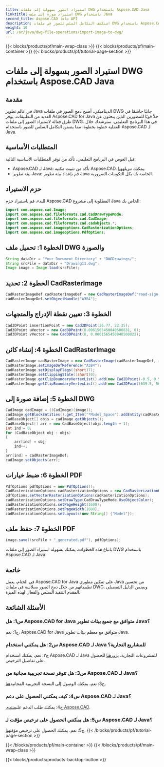 ```yaml
---
title: استيراد الصور بسهولة إلى ملفات DWG باستخدام Aspose.CAD Java
linktitle: استيراد صورة إلى ملف DWG باستخدام Java
second_title: Aspose.CAD جافا API
description: استكشف التكامل السلس للصور في ملفات DWG باستخدام Aspose.CAD لـ Java. اتبع دليلنا خطوة بخطوة للتطوير الفعال.
weight: 10
url: /ar/java/dwg-file-operations/import-image-to-dwg/
---
```


{{< blocks/products/pf/main-wrap-class >}}
{{< blocks/products/pf/main-container >}}
{{< blocks/products/pf/tutorial-page-section >}}

# استيراد الصور بسهولة إلى ملفات DWG باستخدام Aspose.CAD Java

## مقدمة

في عالم تطوير Java الديناميكي، أصبح دمج الصور في ملفات DWG جانبًا حاسمًا في العديد من التطبيقات. يوفر Aspose.CAD for Java حلاً قويًا للمطورين الذين يبحثون عن طرق فعالة لاستيراد الصور إلى ملفات DWG. في هذا البرنامج التعليمي، سنرشدك خلال العملية خطوة بخطوة، مما يضمن التكامل السلس للصور باستخدام Aspose.CAD لـ Java.

## المتطلبات الأساسية

قبل الغوص في البرنامج التعليمي، تأكد من توفر المتطلبات الأساسية التالية:
- Aspose.CAD لـ Java: تأكد من تثبيت مكتبة Aspose.CAD. يمكنك تنزيله[هنا](https://releases.aspose.com/cad/java/).
- بيئة تطوير Java: قم بإعداد بيئة تطوير Java الخاصة بك بكل التكوينات الضرورية.

## حزم الاستيراد

للبدء، قم باستيراد حزم Aspose.CAD المطلوبة إلى مشروع Java الخاص بك:

```java
import com.aspose.cad.Image;
import com.aspose.cad.fileformats.cad.CadDrawTypeMode;
import com.aspose.cad.fileformats.cad.CadImage;
import com.aspose.cad.fileformats.cad.cadobjects.*;
import com.aspose.cad.imageoptions.CadRasterizationOptions;
import com.aspose.cad.imageoptions.PdfOptions;
```

## الخطوة 1: تحميل ملف DWG والصورة

```java
String dataDir = "Your Document Directory" + "DWGDrawings/";
String srcFile = dataDir + "Drawing11.dwg";
Image image = Image.load(srcFile);
```

## الخطوة 2: تحديد CadRasterImage

```java
CadRasterImageDef cadRasterImageDef = new CadRasterImageDef("road-sign-custom.png", 640, 562);
cadRasterImageDef.setObjectHandle("A3B4");
```

## الخطوة 3: تعيين نقطة الإدراج والمتجهات

```java
Cad3DPoint insertionPoint = new Cad3DPoint(26.77, 22.35);
Cad3DPoint uVector = new Cad3DPoint(0.0061565450840500831, 0);
Cad3DPoint vVector = new Cad3DPoint(0, 0.0061565450840500822);
```

## الخطوة 4: إنشاء كائن CadRasterImage

```java
CadRasterImage cadRasterImage = new CadRasterImage(cadRasterImageDef, insertionPoint, uVector, vVector);
cadRasterImage.setImageDefReference("A3B4");
cadRasterImage.setDisplayFlags((short)7);
cadRasterImage.setClippingState((short)0);
cadRasterImage.getClipBoundaryVertexList().add(new Cad2DPoint(-0.5, 0.5));
cadRasterImage.getClipBoundaryVertexList().add(new Cad2DPoint(639.5, 561.5));
```

## الخطوة 5: إضافة صورة إلى DWG

```java
CadImage cadImage = ((CadImage)(image));
cadImage.getBlockEntities().get_Item("*Model_Space").addEntity(cadRasterImage);
CadBaseObject[] objs = cadImage.getObjects();
CadBaseObject[] arr = new CadBaseObject[objs.length + 1];
int ind = 0;
for (CadBaseObject obj : objs)
{
    arr[ind] = obj;
    ind++;
}
arr[ind] = cadRasterImageDef;
cadImage.setObjects(arr);
```

## الخطوة 6: ضبط خيارات PDF

```java
PdfOptions pdfOptions = new PdfOptions();
CadRasterizationOptions cadRasterizationOptions = new CadRasterizationOptions();
pdfOptions.setVectorRasterizationOptions(cadRasterizationOptions);
cadRasterizationOptions.setDrawType(CadDrawTypeMode.UseObjectColor);
cadRasterizationOptions.setPageHeight(1600);
cadRasterizationOptions.setPageWidth(1600);
cadRasterizationOptions.setLayouts(new String[] {"Model"});
```

## الخطوة 7: حفظ ملف PDF

```java
image.save((srcFile + "_generated.pdf"), pdfOptions);
```

باتباع هذه الخطوات، يمكنك بسهولة استيراد الصور إلى ملفات DWG باستخدام Aspose.CAD لـ Java.

## خاتمة

في الختام، يعمل Aspose.CAD for Java على تمكين مطوري Java من تحسين تطبيقاتهم من خلال دمج الصور بسلاسة في ملفات DWG. ويضمن الدليل التفصيلي المقدم التنفيذ السلس والفعال لهذه الميزة.

## الأسئلة الشائعة

### س1: هل Aspose.CAD for Java متوافق مع جميع بيئات تطوير Java؟

ج1: نعم، Aspose.CAD for Java متوافق مع معظم بيئات تطوير Java.

### س2: هل يمكنني استخدام Aspose.CAD لـ Java للمشاريع التجارية؟

 ج٢: نعم، يمكنك استخدام Aspose.CAD لـ Java للمشروعات التجارية. يزور[هنا](https://purchase.aspose.com/buy) للحصول على تفاصيل الترخيص.

### س3: هل تتوفر نسخة تجريبية مجانية من Aspose.CAD لـ Java؟

 ج3: نعم، يمكنك الوصول إلى النسخة التجريبية المجانية[هنا](https://releases.aspose.com/).

### س4: كيف يمكنني الحصول على دعم Aspose.CAD لـ Java؟

 ج4: يمكنك طلب الدعم على[منتدى Aspose.CAD](https://forum.aspose.com/c/cad/19).

### س5: هل يمكنني الحصول على ترخيص مؤقت لـ Aspose.CAD لـ Java؟

 ج5: نعم، يمكنك الحصول على ترخيص مؤقت[هنا](https://purchase.aspose.com/temporary-license/).
{{< /blocks/products/pf/tutorial-page-section >}}

{{< /blocks/products/pf/main-container >}}
{{< /blocks/products/pf/main-wrap-class >}}

{{< blocks/products/products-backtop-button >}}
